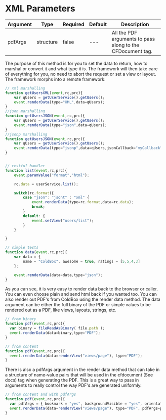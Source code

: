 # XML Parameters

|Argument|Type|Required|Default|Description|
|--|--|--|--|--|
|pdfArgs|structure|false|---|All the PDF arguments to pass along to the CFDocument tag.|

The purpose of this method is for you to set the data to return, how to marshal or convert it and what type it is. The framework will then take care of everything for you, no need to abort the request or set a view or layout. The framework morphs into a remote framework:

```js
// xml marshalling
function getUsersXML(event,rc,prc){
	var qUsers = getUserService().getUsers();
	event.renderData(type="XML",data=qUsers);
}
//json marshalling
function getUsersJSON(event,rc,prc){
	var qUsers = getUserService().getUsers();
	event.renderData(type="json",data=qUsers);
}
//jsonp marshalling
function getUsersJSON(event,rc,prc){
	var qUsers = getUserService().getUsers();
	event.renderData(type="jsonp",data=qUsers,jsonCallback="myCallback");
}


// restful handler
function list(event,rc,prc){
	event.paramValue("format","html");

	rc.data = userService.list();

	switch(rc.format){
		case "json": "jsont" : "xml" { 
			event.renderData(type=rc.format,data=rc.data);
			break;	
		}
		default: { 
			event.setView("users/list");
		}
	}

}

// simple tests
function data(event,rc,prc){
	var data = {
		name = "ColdBox", awesome = true, ratings = [5,5,4,3]
	};

	event.renderData(data=data,type="json");
}
```

As you can see, it is very easy to render data back to the browser or caller. You can even choose plain and send html back if you wanted too. You can also render out PDF's from ColdBox using the render data method. The data argument can be either the full binary of the PDF or simple values to be rendered out as a PDF, like views, layouts, strings, etc.

```js
// from binary
function pdf(event,rc,prc){
  var binary = fileReadAsBinary( file.path );
  event.renderData(data=binary,type="PDF");
}

// from content
function pdf(event,rc,prc){
  event.renderData(data=renderView("views/page"), type="PDF");
}
```

There is also a pdfArgs argument in the render data method that can take in a structure of name-value pairs that will be used in the cfdocument (See docs) tag when generating the PDF. This is a great way to pass in arguments to really control the way PDF's are generated uniformly.

```js
// from content and with pdfArgs
function pdf(event,rc,prc){
  var pdfArgs = { bookmark = "yes", backgroundVisible = "yes", orientation="landscape" };
  event.renderData(data=renderView("views/page"), type="PDF", pdfArgs=pdfArgs);
}
```
